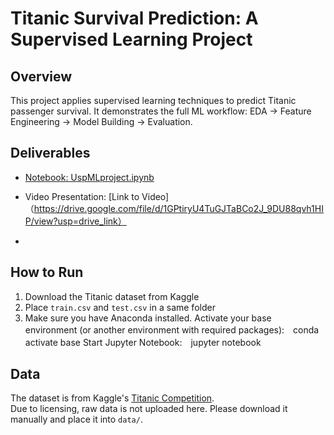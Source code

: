 # Titanic Survival Prediction: A Supervised Learning Project

## Overview
This project applies supervised learning techniques to predict Titanic passenger survival.
It demonstrates the full ML workflow: EDA → Feature Engineering → Model Building → Evaluation.


## Deliverables
- [Notebook: UspMLproject.ipynb](UspMLproject.ipynb)  
- Video Presentation: [Link to Video]（https://drive.google.com/file/d/1GPtiryU4TuGJTaBCo2J_9DU88qvh1HIP/view?usp=drive_link）

- 
## How to Run
1. Download the Titanic dataset from Kaggle  
2. Place `train.csv` and `test.csv` in a same folder  
3. Make sure you have Anaconda installed.
Activate your base environment (or another environment with required packages):　conda activate base
Start Jupyter Notebook:　jupyter notebook




## Data
The dataset is from Kaggle's [Titanic Competition](https://www.kaggle.com/c/titanic/data).  
Due to licensing, raw data is not uploaded here. Please download it manually and place it into `data/`.


